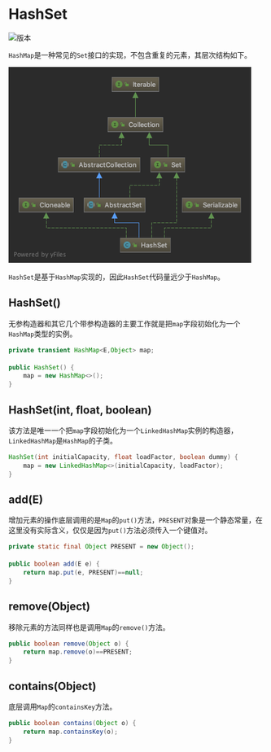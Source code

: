 # HashSet

![版本](https://img.shields.io/badge/java-10-blue.svg)

`HashMap`是一种常见的`Set`接口的实现，不包含重复的元素，其层次结构如下。

![](resources/hashset_1.png)

`HashSet`是基于`HashMap`实现的，因此`HashSet`代码量远少于`HashMap`。

## HashSet()

无参构造器和其它几个带参构造器的主要工作就是把`map`字段初始化为一个`HashMap`类型的实例。

```java
private transient HashMap<E,Object> map;

public HashSet() {
    map = new HashMap<>();
}
```

## HashSet(int, float, boolean)

该方法是唯一一个把`map`字段初始化为一个`LinkedHashMap`实例的构造器，`LinkedHashMap`是`HashMap`的子类。

```java
HashSet(int initialCapacity, float loadFactor, boolean dummy) {
    map = new LinkedHashMap<>(initialCapacity, loadFactor);
}
```

## add(E)

增加元素的操作底层调用的是`Map`的`put()`方法，`PRESENT`对象是一个静态常量，在这里没有实际含义，仅仅是因为`put()`方法必须传入一个键值对。

```java
private static final Object PRESENT = new Object();

public boolean add(E e) {
    return map.put(e, PRESENT)==null;
}
```

## remove(Object)

移除元素的方法同样也是调用`Map`的`remove()`方法。

```java
public boolean remove(Object o) {
    return map.remove(o)==PRESENT;
}
```

## contains(Object)

底层调用`Map`的`containsKey`方法。

```java
public boolean contains(Object o) {
    return map.containsKey(o);
}
```
